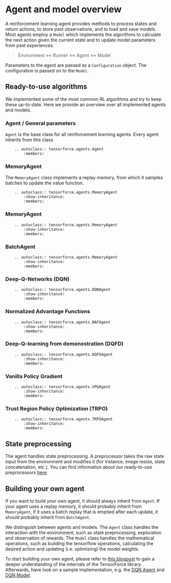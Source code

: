 Agent and model overview
========================

A reinforcement learning agent provides methods to process states and
return actions, to store past observations, and to load and save models.
Most agents employ a `Model` which implements the algorithms to
calculate the next action given the current state and to update model
parameters from past experiences.

> Environment <-> Runner <-> Agent <-> Model

Parameters to the agent are passed as a `Configuration` object. The
configuration is passed on to the `Model`.

Ready-to-use algorithms
-----------------------

We implemented some of the most common RL algorithms and try to keep
these up-to-date. Here we provide an overview over all implemented
agents and models.

### Agent / General parameters

`Agent` is the base class for all reinforcement learning agents. Every
agent inherits from this class.

```eval_rst
    .. autoclass:: tensorforce.agents.Agent
        :members:
```

### MemoryAgent

The `MemoryAgent` class implements a replay memory, from which it
samples batches to update the value function.

```eval_rst
    .. autoclass:: tensorforce.agents.MemoryAgent
        :show-inheritance:
        :members:
```


### MemoryAgent


```eval_rst
    .. autoclass:: tensorforce.agents.MemoryAgent
        :show-inheritance:
        :members:
```


### BatchAgent


```eval_rst
    .. autoclass:: tensorforce.agents.MemoryAgent
        :show-inheritance:
        :members:
```


### Deep-Q-Networks (DQN)

```eval_rst
    .. autoclass:: tensorforce.agents.DQNAgent
        :show-inheritance:
        :members:
```


### Normalized Advantage Functions


```eval_rst
    .. autoclass:: tensorforce.agents.NAFAgent
        :show-inheritance:
        :members:
```

### Deep-Q-learning from demonostration (DQFD)

```eval_rst
    .. autoclass:: tensorforce.agents.DQFDAgent
        :show-inheritance:
        :members:
```

### Vanilla Policy Gradient


```eval_rst
    .. autoclass:: tensorforce.agents.VPGAgent
        :show-inheritance:
        :members:
```

### Trust Region Policy Optimization (TRPO)


```eval_rst
    .. autoclass:: tensorforce.agents.TRPOAgent
        :show-inheritance:
        :members:
```

State preprocessing
-------------------

The agent handles state preprocessing. A preprocessor takes the raw state input
from the environment and modifies it (for instance, image resize, state 
concatenation, etc.). You can find information about our ready-to-use
preprocessors [here](preprocessing.md).


Building your own agent
-----------------------

If you want to build your own agent, it should always inherit from
`Agent`. If your agent uses a replay memory, it should probably inherit
from `MemoryAgent`, if it uses a batch replay that is emptied after each update,
it should probably inherit from `BatchAgent`.

We distinguish between agents and models. The `Agent` class handles the
interaction with the environment, such as state preprocessing, exploration
and observation of rewards. The `Model` class handles the mathematical
operations, such as building the tensorflow operations, calculating the
desired action and updating (i.e. optimizing) the model weights.

To start building your own agent, please refer to
[this blogpost](https://reinforce.io) to gain a deeper understanding of the
internals of the TensorForce library. Afterwards, have look on a sample
implementation, e.g. the [DQN Agent](https://github.com/reinforceio/tensorforce/blob/master/tensorforce/agents/dqn_agent.py)
and [DQN Model](https://github.com/reinforceio/tensorforce/blob/master/tensorforce/models/dqn_model.py).

